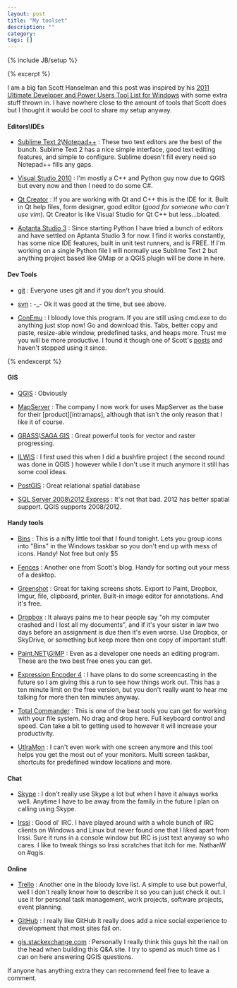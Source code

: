 ```yaml
---
layout: post
title: "My toolset"
description: ""
category: 
tags: []
---
```

{% include JB/setup %}

{% excerpt %}

I am a big fan Scott Hanselman and this post was inspired by his [2011 Ultimate Developer and Power Users Tool List for Windows](http://www.hanselman.com/blog/ScottHanselmans2011UltimateDeveloperAndPowerUsersToolListForWindows.aspx) with some extra stuff thrown in.  I have nowhere close to the amount of tools that Scott does but I thought it would be cool to share my setup anyway.

#### Editors\IDEs

[Sublime]: http://www.sublimetext.com/2
[Notepad]: http://notepad-plus-plus.org/
[VS]: http://msdn.microsoft.com/en-au/library/dd831853(v=vs.100).aspx
[QT]: http://qt-project.org/downloads
[AP]: http://www.aptana.com/products/

- [Sublime Text 2][Sublime]\\[Notepad++][Notepad] : These two text editors are the best of the bunch.  Sublime Text 2 has a nice simple interface, good text editing features, and simple to configure. Sublime doesn't fill every need so Notepad++ fills any gaps.

- [Visual Studio 2010][VS] : I'm mostly a C++ and Python guy now due to QGIS but every now and then I need to do some C#.

- [Qt Creator][QT] : If you are working with Qt and C++ this is the IDE for it.  Built in Qt help files, form designer, good editor (*good for someone who can't use vim*).  Qt Creator is like Visual Studio for Qt C++ but less...bloated.

- [Aptanta Studio 3][AP] : Since starting Python I have tried a bunch of editors and have settled on Aptanta Studio 3 for now.  I find it works constantly, has some nice IDE features, built in unit test runners, and is FREE. If I'm working on a single Python file I will normally use Sublime Text 2 but anything project based like QMap or a QGIS plugin will be done in here.

#### Dev Tools

[git]: http://git-scm.com/
[svn]: http://subversion.tigris.org/
[Con]: https://code.google.com/p/conemu-maximus5/

- [git][git] : Everyone uses git and if you don't you should.

- [svn][svn] : -_- Ok it was good at the time, but see above.

- [ConEmu][Con] : I bloody love this program.  If you are still using cmd.exe to do anything just stop now! Go and download this. Tabs, better copy and paste, resize-able window, predefined tasks, and heaps more. Trust me you will be more productive. I found it though one of Scott's [posts](http://www.hanselman.com/blog/ConEmuTheWindowsTerminalConsolePromptWeveBeenWaitingFor.aspx) and haven't stopped using it since.

{% endexcerpt %}

#### GIS

[QGIS]: http://www.qgis.org/
[MS]: http://mapserver.org/
[GRASS]: http://grass.osgeo.org/
[SAGA]: http://www.saga-gis.org/
[IL]: http://52north.org/communities/ilwis
[PG]: http://postgis.net/
[2008]: http://www.microsoft.com/en-au/download/details.aspx?id=1695
[intrmaps]: http://www.mapsolutions.com.au/intramaps.aspx

- [QGIS][QGIS] : Obviously

- [MapServer][MS] : The company I now work for uses MapServer as the base for their [product][intramaps], although that isn't the only reason that I like it of course.

- [GRASS][GRASS]\\[SAGA GIS][SAGA] : Great powerful tools for vector and raster progressing.

- [ILWIS][IL] : I first used this when I did a bushfire project ( the second round was done in QGIS ) however while I don't use it much anymore it still has some cool ideas.

- [PostGIS][PG] : Great relational spatial database

- [SQL Server 2008\\2012 Express][2008] : It's not that bad. 2012 has better spatial support. QGIS supports 2008/2012.

#### Handy tools

[Bins]: http://www.1upindustries.com/bins/
[Fences]: http://www.stardock.com/products/fences/
[Green]: http://getgreenshot.org/
[Drop]: https://www.dropbox.com/
[Paint]: http://getpaint.net/
[GIMP]: http://www.gimp.org/
[EE4]: http://www.microsoft.com/en-au/download/details.aspx?id=18974
[TC]: http://www.ghisler.com/
[Ultra]: http://www.realtimesoft.com/ultramon/
[Skype]: http://www.skype.com/en/
[IRC]: http://www.irssi.org/

- [Bins][Bins] : This is a nifty little tool that I found tonight.  Lets you group icons into "Bins" in the Windows taskbar so you don't end up with mess of icons.  Handy!  Not free but only $5

- [Fences][Fences] : Another one from Scott's blog.  Handy for sorting out your mess of a desktop.

- [Greenshot][Green] : Great for taking screens shots. Export to Paint, Dropbox, Imgur, file, clipboard, printer. Built-in image editor for annotations. And it's free.

- [Dropbox][Drop] : It always pains me to hear people say "oh my computer crashed and I lost all my documents", and if it's your sister in law two days before an assignment is due then it's even worse. Use Dropbox, or SkyDrive, or something but keep more then one copy of important stuff. 

- [Paint.NET][Paint]\\[GIMP][GIMP] : Even as a developer one needs an editing program.  These are the two best free ones you can get.

- [Expression Encoder 4][EE4] : I have plans to do some screencasting in the future so I am giving this a run to see how things work out. This has a ten minute limit on the free version, but you don't really want to hear me talking for more then ten minutes anyway. 

- [Total Commander][TC] : This is one of the best tools you can get for working with your file system. No drag and drop here. Full keyboard control and speed. Can take a bit to getting used to however it will increase your productivity. 

- [UtlraMon][Ultra] : I can't even work with one screen anymore and this tool helps you get the most out of your monitors. Multi screen taskbar, shortcuts for predefined window locations and more. 

#### Chat

- [Skype][Skype] : I don't really use Skype a lot but when I have it always works well. Anytime I have to be away from the family in the future I plan on calling using Skype.

- [Irssi][IRC] : Good ol' IRC. I have played around with a whole bunch of IRC clients on Windows and Linux but never found one that I liked apart from Irssi.  Sure it runs in a console window but IRC is just text anyway so who cares. I like to tweak things so Irssi scratches that itch for me. NathanW on #qgis.

#### Online

[Trello]: https://trello.com/
[github]: https://github.com/
[gis]: gis.stackexchange.com

- [Trello][Trello] : Another one in the bloody love list.  A simple to use but powerful, well I don't really know how to describe it so you can just check it out.  I use it for personal task management, work projects, software projects, event planning. 

- [GitHub][github] : I really like GitHub it really does add a nice social experience to development that most sites fail on.

- [gis.stackexchange.com][gis] : Personally I really think this guys hit the nail on the head when building this Q&A site. I try to spend as much time as I can on here answering QGIS questions.

If anyone has anything extra they can recommend feel free to leave a comment. 

